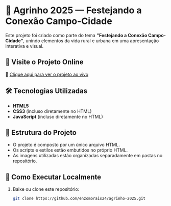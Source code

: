 # 🌾 Agrinho 2025 — Festejando a Conexão Campo-Cidade

Este projeto foi criado como parte do tema **"Festejando a Conexão Campo-Cidade"**, unindo elementos da vida rural e urbana em uma apresentação interativa e visual.

## 📸 Visite o Projeto Online

🔗 [Clique aqui para ver o projeto ao vivo](https://agrinho-2025-jet-eight.vercel.app)

## 🛠️ Tecnologias Utilizadas

- **HTML5**
- **CSS3** (incluso diretamente no HTML)
- **JavaScript** (incluso diretamente no HTML)

## 📁 Estrutura do Projeto

- O projeto é composto por um único arquivo HTML.
- Os scripts e estilos estão embutidos no próprio HTML.
- As imagens utilizadas estão organizadas separadamente em pastas no repositório.

## 🚀 Como Executar Localmente

1. Baixe ou clone este repositório:
   ```bash
   git clone https://github.com/enzomorais24/agrinho-2025.git

